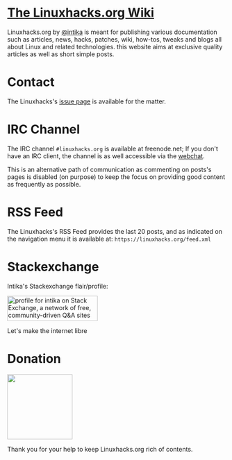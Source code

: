 # [The Linuxhacks.org Wiki](https://linuxhacks.org)

Linuxhacks.org by <a href="https://github.com/intika">@intika</a> is meant for publishing various documentation such as articles, news, hacks, patches, wiki, how-tos, tweaks and blogs all about Linux and related technologies. this website aims at exclusive quality articles as well as short simple posts.

# Contact

The Linuxhacks's [issue page](https://github.com/Linuxhacks-org/Linuxhacks.org/issues) is available for the matter.

# IRC Channel

The IRC channel `#linuxhacks.org` is available at freenode.net; If you don't have an IRC client, the channel is as well accessible via the [webchat](https://webchat.freenode.net/).

This is an alternative path of communication as commenting on posts's pages is disabled (on purpose) to keep the focus on providing good content as frequently as possible.

# RSS Feed

The Linuxhacks's RSS Feed provides the last 20 posts, and as indicated on the navigation menu it is available at: `https://linuxhacks.org/feed.xml` 

# Stackexchange

Intika's Stackexchange flair/profile:
 
<a href="https://stackexchange.com/users/3950473/intika"><img src="https://stackexchange.com/users/flair/3950473.png" width="208" height="58" alt="profile for intika on Stack Exchange, a network of free, community-driven Q&amp;A sites" title="profile for intika on Stack Exchange, a network of free, community-driven Q&amp;A sites" /></a>

Let's make the internet libre

# Donation

<a href="https://www.paypal.com/cgi-bin/webscr?cmd=_s-xclick&hosted_button_id=CJQ25CTYUPLDJ&source=url"><img width="150px" src="https://linuxhacks.org/assets/imgs/res/donate.png"/></a>

Thank you for your help to keep Linuxhacks.org rich of contents.
